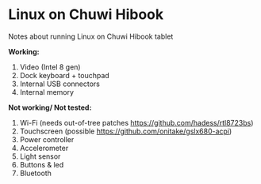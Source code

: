 # Linux on Chuwi Hibook
Notes about running Linux on Chuwi Hibook tablet

**Working:**

1. Video (Intel 8 gen)
2. Dock keyboard + touchpad
3. Internal USB connectors
4. Internal memory

**Not working/ Not tested:**

1. Wi-Fi (needs out-of-tree patches https://github.com/hadess/rtl8723bs)
2. Touchscreen (possible https://github.com/onitake/gslx680-acpi)
3. Power controller
4. Accelerometer
5. Light sensor
6. Buttons & led
7. Bluetooth
